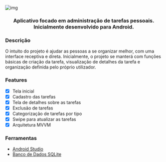 ![img](https://i.imgur.com/ns4aS5T.png)
<h3 align="center">Aplicativo focado em administração de tarefas pessoais. Inicialmente desenvolvido para Android.</h3>

### Descrição
O intuito do projeto é ajudar as pessoas a se organizar melhor, com uma interface receptiva e direta. Inicialmente, o projeto se manterá com funções básicas de criação da tarefa,
visualização de detalhes da tarefa e organização definida pelo próprio utilizador.

### Features

- [x] Tela inicial
- [x] Cadastro das tarefas
- [x] Tela de detalhes sobre as tarefas
- [x] Exclusão de tarefas
- [x] Categorização de tarefas por tipo
- [x] Swipe para atualizar as tarefas
- [x] Arquitetura MVVM

### Ferramentas

- [Android Studio](https://developer.android.com/studio)
- [Banco de Dados SQLite](https://www.sqlite.org/index.html)
